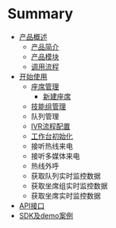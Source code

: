 # Summary

* [产品概述](README.md)
  * [产品简介](a-a/chan-pin-jian-jie.md)
  * [产品模块](a-a/chan-pin-mo-kuai.md)
  * [调用流程](a-a/diao-yong-liu-cheng.md)
* [开始使用](README.md)
  * [座席管理](zuo-xi-guan-li.md)
    * [新建座席](zi-yuan-pei-zhi-lei/chuang-jian-zuo-xi.md)
  * [技能组管理](ji-neng-zu-guan-li.md)
  * 队列管理
  * [IVR流程配置](ivrliu-cheng-pei-zhi.md)
  * [工作台初始化](gong-zuo-tai-chu-shi-hua.md)
  * 接听热线来电
  * 接听多媒体来电
  * 热线外呼
  * 获取队列实时监控数据
  * 获取坐席组实时监控数据
  * 获取坐席实时监控数据
* [API接口](wen-dang-biao-ti.md)
* [SDK及demo案例](sdkji-demo-an-li.md)

